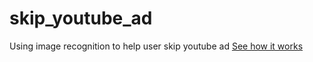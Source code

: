 # skip_youtube_ad
Using image recognition to help user skip youtube ad
[See how it works](https://www.youtube.com/watch?v=L0HmiGGlZpo)
